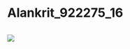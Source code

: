 # Alankrit_922275_16
## <h6 align="center">
  <a href="https://git.io/typing-svg">
    <img src="https://readme-typing-svg.herokuapp.com?font=Roboto&color=040927&size=30&center=true&vCenter=true&height=35&lines=Hi+There+%F0%9F%91%8B;I+am+Alankrit+Dhawan+;Nice+to+see+you+here+!++%F0%9F%99%82">
  </a>
</h6>
